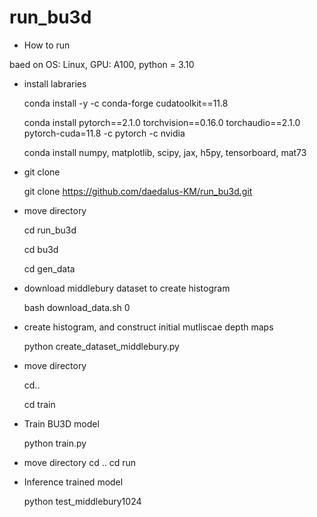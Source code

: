 # run_bu3d
- How to run

baed on OS: Linux, GPU: A100, python = 3.10 

- install labraries

  
  conda install -y -c conda-forge cudatoolkit==11.8

  conda install pytorch==2.1.0 torchvision==0.16.0 torchaudio==2.1.0 pytorch-cuda=11.8 -c pytorch -c nvidia

  conda install numpy, matplotlib, scipy, jax, h5py, tensorboard, mat73

- git clone
  
  git clone https://github.com/daedalus-KM/run_bu3d.git

- move directory

  cd run_bu3d 

  cd bu3d

  cd gen_data

- download middlebury dataset to create histogram
  
  bash download_data.sh 0

- create histogram, and construct initial mutliscae depth maps
  
  python create_dataset_middlebury.py

- move directory
  
  cd..  

  cd train 

- Train BU3D model
  
  python train.py 

- move directory
  cd ..  cd run

- Inference trained model
  
  python test_middlebury1024
